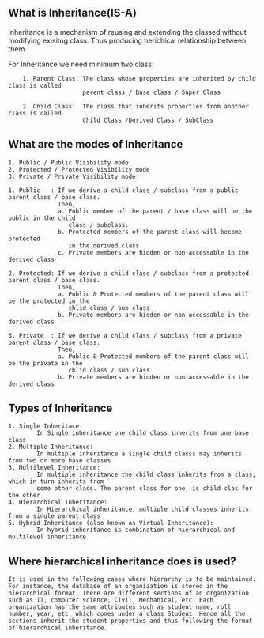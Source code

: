 ## What is Inheritance(IS-A)
  Inheritance is a mechanism of reusing and extending the classed without 
   modifying exisitng class. Thus producing herichical relationship between
   them.
   
   For Inheritance we need minimum two class:
   
        1. Parent Class: The class whose properties are inherited by child class is called
                         parent class / Base class / Super Class 
        
        2. Child Class:  The class that inherits properties from another class is called 
                         Child Class /Derived Class / SubClass

## What are the modes of Inheritance
    1. Public / Public Visibility mode
    2. Protected / Protected Visibility mode
    3. Private / Private Visibility mode

    1. Public   : If we derive a child class / subclass from a public parent class / base class.
                  Then,
                  a. Public member of the parent / base class will be the public in the child 
                     class / subclass.
                  b. Protected members of the parent class will become protected
                     in the derived class.
                  c. Private members are hidden or non-accessable in the derived class

    2. Protected: If we derive a child class / subclass from a protected parent class / base class.
                  Then,
                  a. Public & Protected members of the parent class will be the protected in the
                     chlid class / sub class
                  b. Private members are hidden or non-accessable in the derived class
  
    3. Private  : If we derive a child class / subclass from a private parent class / base class.
                  Then,
                  a. Public & Protected members of the parent class will be the private in the
                     chlid class / sub class
                  b. Private members are hidden or non-accessable in the derived class

## Types of Inheritance
    1. Single Inheritace: 
            In Single inheritance one child class inherits from one base class
    2. Multiple Inheritance:
            In multiple inheritance a single child classs may inherits from two or more base classes
    3. Multilevel Inheritance:
            In multiple inheritance the child class inherits from a class, which in turn inherits from 
            some other class. The parent class for one, is child clas for the other
    4. Hierarchical Inheritance:
            In Hierarchical inheritance, multiple child classes inherits from a single parent class
    5. Hybrid Inheritance (also known as Virtual Inheritance):
            In hybrid inheritance is combination of hierarchical and multilevel inheritance

## Where hierarchical inheritance does is used?

    It is used in the following cases where hierarchy is to be maintained. For instance, the database of an organization is stored in the hierarchical format. There are different sections of an organization such as IT, computer science, Civil, Mechanical, etc. Each organization has the same attributes such as student name, roll number, year, etc. which comes under a class Student. Hence all the sections inherit the student properties and thus following the format of hierarchical inheritance.
